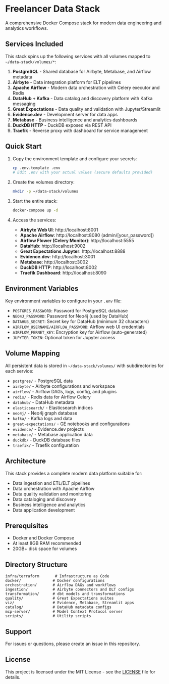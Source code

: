 # Freelancer Data Stack

A comprehensive Docker Compose stack for modern data engineering and analytics workflows.

## Services Included

This stack spins up the following services with all volumes mapped to `~/data-stack/volumes/*`:

1. **PostgreSQL** - Shared database for Airbyte, Metabase, and Airflow metadata
2. **Airbyte** - Data integration platform for ELT pipelines
3. **Apache Airflow** - Modern data orchestration with Celery executor and Redis
4. **DataHub + Kafka** - Data catalog and discovery platform with Kafka messaging
5. **Great Expectations** - Data quality and validation with Jupyter/Streamlit
6. **Evidence.dev** - Development server for data apps
7. **Metabase** - Business intelligence and analytics dashboards
8. **DuckDB HTTP** - DuckDB exposed via REST API
9. **Traefik** - Reverse proxy with dashboard for service management

## Quick Start

1. Copy the environment template and configure your secrets:
   ```bash
   cp .env.template .env
   # Edit .env with your actual values (secure defaults provided)
   ```

2. Create the volumes directory:
   ```bash
   mkdir -p ~/data-stack/volumes
   ```

3. Start the entire stack:
   ```bash
   docker-compose up -d
   ```

4. Access the services:
   - **Airbyte Web UI**: http://localhost:8001
   - **Apache Airflow**: http://localhost:8080 (admin/[your_password])
   - **Airflow Flower (Celery Monitor)**: http://localhost:5555
   - **DataHub**: http://localhost:9002
   - **Great Expectations Jupyter**: http://localhost:8888
   - **Evidence.dev**: http://localhost:3001
   - **Metabase**: http://localhost:3002
   - **DuckDB HTTP**: http://localhost:8002
   - **Traefik Dashboard**: http://localhost:8090

## Environment Variables

Key environment variables to configure in your `.env` file:

- `POSTGRES_PASSWORD`: Password for PostgreSQL database
- `NEO4J_PASSWORD`: Password for Neo4j (used by DataHub)
- `DATAHUB_SECRET`: Secret key for DataHub (minimum 32 characters)
- `AIRFLOW_USERNAME/AIRFLOW_PASSWORD`: Airflow web UI credentials
- `AIRFLOW_FERNET_KEY`: Encryption key for Airflow (auto-generated)
- `JUPYTER_TOKEN`: Optional token for Jupyter access

## Volume Mapping

All persistent data is stored in `~/data-stack/volumes/` with subdirectories for each service:

- `postgres/` - PostgreSQL data
- `airbyte/` - Airbyte configurations and workspace
- `airflow/` - Airflow DAGs, logs, config, and plugins
- `redis/` - Redis data for Airflow Celery
- `datahub/` - DataHub metadata
- `elasticsearch/` - Elasticsearch indices
- `neo4j/` - Neo4j graph database
- `kafka/` - Kafka logs and data
- `great-expectations/` - GE notebooks and configurations
- `evidence/` - Evidence.dev projects
- `metabase/` - Metabase application data
- `duckdb/` - DuckDB database files
- `traefik/` - Traefik configuration

## Architecture

This stack provides a complete modern data platform suitable for:
- Data ingestion and ETL/ELT pipelines
- Data orchestration with Apache Airflow
- Data quality validation and monitoring
- Data cataloging and discovery
- Business intelligence and analytics
- Data application development

## Prerequisites

- Docker and Docker Compose
- At least 8GB RAM recommended
- 20GB+ disk space for volumes

## Directory Structure

```
infra/terraform       # Infrastructure as Code
docker/              # Docker configurations
orchestration/       # Airflow DAGs and workflows
ingestion/           # Airbyte connectors and DLT configs
transformation/      # dbt models and transformations
quality/             # Great Expectations suites
viz/                 # Evidence, Metabase, Streamlit apps
catalog/             # DataHub metadata configs
mcp-server/          # Model Context Protocol server
scripts/             # Utility scripts
```

## Support

For issues or questions, please create an issue in this repository.

## License

This project is licensed under the MIT License - see the [LICENSE](LICENSE) file for details.
